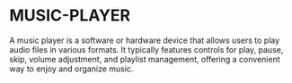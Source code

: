 # MUSIC-PLAYER
A music player is a software or hardware device that allows users to play audio files in various formats. It typically features controls for play, pause, skip, volume adjustment, and playlist management, offering a convenient way to enjoy and organize music.
